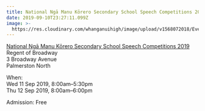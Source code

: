```yaml
---
title: National Ngā Manu Kōrero Secondary School Speech Competitions 2019
date: 2019-09-10T23:27:11.099Z
image: >-
  https://res.cloudinary.com/whanganuihigh/image/upload/v1568072018/Events/1325282-588059-34.png
---
```

[National Ngā Manu Kōrero Secondary School Speech Competitions 2019](https://www.eventfinda.co.nz/2019/national-ng-manu-k-rero-speech-competitions-2019/palmerston-north)  
Regent of Broadway  
3 Broadway Avenue  
Palmerston North

When:  
Wed 11 Sep 2019, 8:00am–5:30pm  
Thu 12 Sep 2019, 8:00am–6:00pm

Admission: Free

